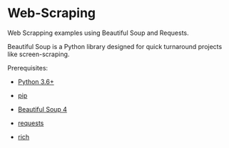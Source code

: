 # Web-Scraping
Web Scrapping examples using Beautiful Soup and Requests. 

Beautiful Soup is a Python library designed for quick turnaround projects like screen-scraping.

Prerequisites:

* [Python 3.6+](https://www.python.org/downloads/)

* [pip](https://pypi.org/project/pip/)

* [Beautiful Soup 4](https://www.crummy.com/software/BeautifulSoup/)

* [requests](https://pypi.org/project/requests/)

* [rich](https://rich.readthedocs.io/en/stable/introduction.html)
